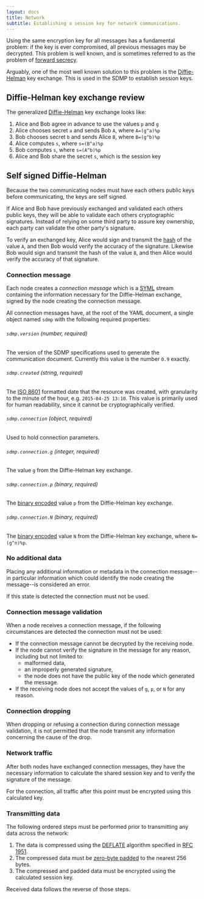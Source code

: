 ```yaml
---
layout: docs
title: Network
subtitle: Establishing a session key for network communications.
---
```



Using the same encryption key for all messages has a fundamental problem: if the key
is ever compromised, all previous messages may be decrypted. This problem is well
known, and is sometimes referred to as the problem of [forward secrecy][w_forward].

Arguably, one of the most well known solution to this problem is the [Diffie-Helman][w_diffiehelman]
key exchange. This is used in the SDMP to establish session keys.

## Diffie-Helman key exchange review

The generalized [Diffie-Helman][w_diffiehelman] key exchange looks like:

1. Alice and Bob agree in advance to use the values `p` and `g`
2. Alice chooses secret `a` and sends Bob `A`, where `A=(g^a)%p`
3. Bob chooses secret `b` and sends Alice `B`, where `B=(g^b)%p`
4. Alice computes `s`, where `s=(B^a)%p`
5. Bob computes `s`, where `s=(A^b)%p`
6. Alice and Bob share the secret `s`, which is the session key

## Self signed Diffie-Helman

Because the two communicating nodes must have each others public keys before
communicating, the keys are self signed.

If Alice and Bob have previously exchanged and validated each others public keys, they
will be able to validate each others cryptographic signatures. Instead of relying on
some third party to assure key ownership, each party can validate the other party's
signature.

To verify an exchanged key, Alice would sign and transmit the [hash](../cryptography) of
the value `A`, and then Bob would verify the accuracy of the signature. Likewise Bob would
sign and transmit the hash of the value `B`, and then Alice would verify the accuracy
of that signature.

### Connection message

Each node creates a *connection message* which is a [SYML][syml] stream containing
the information necessary for the Diffie-Helman exchange, signed by the node
creating the connection message.

All connection messages have, at the root of the YAML document, a single object
named `sdmp` with the following required properties:

###### `sdmp.version` *(number, required)*

The version of the SDMP specifications used to generate the communication document. Currently
this value is the number `0.9` exactly.

###### `sdmp.created` *(string, required)*

The [ISO 8601][w_iso8601] formatted date that the resource was created, with granularity to the
minute of the hour, e.g. `2015-04-25 13:10`. This value is primarily used for human readability,
since it cannot be cryptographically verified.

###### `sdmp.connection` *(object, required)*

Used to hold connection parameters.

###### `sdmp.connection.g` *(integer, required)*

The value `g` from the Diffie-Helman key exchange.

###### `sdmp.connection.p` *(binary, required)*

The [binary encoded][yaml_binary] value `p` from the Diffie-Helman key exchange.

###### `sdmp.connection.N` *(binary, required)*

The [binary encoded][yaml_binary] value `N` from the Diffie-Helman key exchange,
where `N=(g^n)%p`.

### No additional data

Placing any additional information or metadata in the connection message--in particular
information which could identify the node creating the message--is considered an error.

If this state is detected the connection must not be used.

### Connection message validation

When a node receives a connection message, if the following circumstances are detected the
connection must not be used:

* If the connection message cannot be decrypted by the receiving node.
* If the node cannot verify the signature in the message for any reason, including but not limited to:
	- malformed data,
	- an improperly generated signature,
	- the node does not have the public key of the node which generated the message.
* If the receiving node does not accept the values of `g`, `p`, or `N` for any reason.

### Connection dropping

When dropping or refusing a connection during connection message validation, it is not
permitted that the node transmit any information concerning the cause of the drop.

### Network traffic

After both nodes have exchanged connection messages, they have the necessary information to calculate
the shared session key and to verify the signature of the message.

For the connection, all traffic after this point must be encrypted using this calculated key.

### Transmitting data

The following ordered steps must be performed prior to transmitting any data across the network:

1. The data is compressed using the [DEFLATE][deflate] algorithm specified in [RFC 1951][rfc1951].
2. The compressed data must be [zero-byte padded](../cryptography) to the nearest 256 bytes.
3. The compressed and padded data must be encrypted using the calculated session key.

Received data follows the reverse of those steps.


[w_diffiehelman]: https://en.wikipedia.org/wiki/Diffie%E2%80%93Hellman_key_exchange
[w_forward]: https://en.wikipedia.org/wiki/Forward_secrecy
[w_iso8601]: https://en.wikipedia.org/wiki/ISO_8601
[yaml_binary]: http://yaml.org/type/binary.html
[syml]: http://github.com/sdmp/signed-yaml
[deflate]: https://en.wikipedia.org/wiki/DEFLATE
[rfc1951]: https://www.ietf.org/rfc/rfc1951.txt
